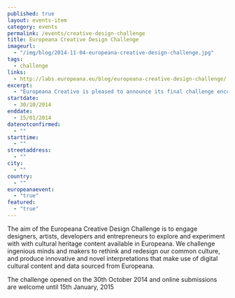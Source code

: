 ```yaml
---
published: true
layout: events-item
category: events
permalink: /events/creative-design-challenge
title: Europeana Creative Design Challenge 
imageurl: 
  - "/img/blog/2014-11-04-europeana-creative-design-challenge.jpg"
tags: 
  - challenge
links:
  - http://labs.europeana.eu/blog/europeana-creative-design-challenge/
excerpt:
  - "Europeana Creative is pleased to announce its final challenge encouraging you to design and submit products, applications and designs that reuse Europeana content in the theme of Design."
startdate:
  - 30/10/2014
enddate:
  - 15/01/2014
datenotconfirmed:
  - ""
starttime:
  - ""
streetaddress:
  - ""
city:
  - ""
country:
  - ""
europeanaevent:
  - "true"
featured:
  - "true"
---
```

The aim of the Europeana Creative Design Challenge is to engage designers, artists, developers and entrepreneurs to explore and experiment with with cultural heritage content available in Europeana. We challenge ingenious minds and makers to rethink and redesign our common culture, and produce innovative and novel interpretations that make use of digital cultural content and data sourced from Europeana. 

The challenge opened on the 30th October 2014 and online submissions are welcome until 15th January, 2015
